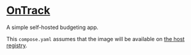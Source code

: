 # [OnTrack](https://github.com/hugginsio/ontrack/tree/hugginsio/docker)

A simple self-hosted budgeting app.

This `compose.yaml` assumes that the image will be available on [the host registry](../distribution/compose.yaml).
